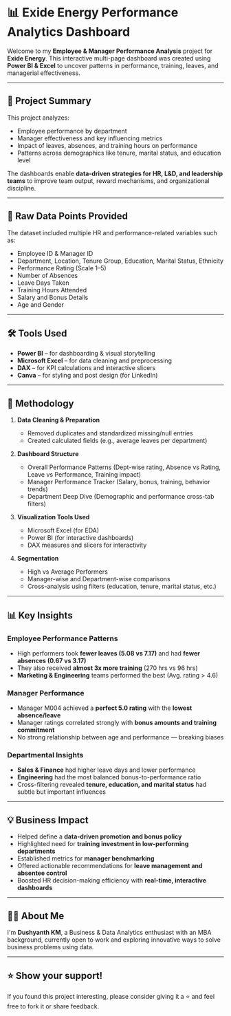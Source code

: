 # 📊 Exide Energy Performance Analytics Dashboard

Welcome to my **Employee & Manager Performance Analysis** project for **Exide Energy**. This interactive multi-page dashboard was created using **Power BI & Excel** to uncover patterns in performance, training, leaves, and managerial effectiveness.

---

## 🚀 Project Summary

This project analyzes:
- Employee performance by department
- Manager effectiveness and key influencing metrics
- Impact of leaves, absences, and training hours on performance
- Patterns across demographics like tenure, marital status, and education level

The dashboards enable **data-driven strategies for HR, L&D, and leadership teams** to improve team output, reward mechanisms, and organizational discipline.

---

## 📂 Raw Data Points Provided

The dataset included multiple HR and performance-related variables such as:

- Employee ID & Manager ID
- Department, Location, Tenure Group, Education, Marital Status, Ethnicity
- Performance Rating (Scale 1–5)
- Number of Absences
- Leave Days Taken
- Training Hours Attended
- Salary and Bonus Details
- Age and Gender

---

## 🛠 Tools Used
- **Power BI** – for dashboarding & visual storytelling  
- **Microsoft Excel** – for data cleaning and preprocessing  
- **DAX** – for KPI calculations and interactive slicers  
- **Canva** – for styling and post design (for LinkedIn)
  
---

## 🔧 Methodology

1. **Data Cleaning & Preparation**  
   - Removed duplicates and standardized missing/null entries
   - Created calculated fields (e.g., average leaves per department)

2. **Dashboard Structure**  
   - Overall Performance Patterns (Dept-wise rating, Absence vs Rating, Leave vs Performance, Training impact)  
   - Manager Performance Tracker (Salary, bonus, training, behavior trends)  
   - Department Deep Dive (Demographic and performance cross-tab filters)

3. **Visualization Tools Used**  
   - Microsoft Excel (for EDA)
   - Power BI (for interactive dashboards)
   - DAX measures and slicers for interactivity

4. **Segmentation**  
   - High vs Average Performers
   - Manager-wise and Department-wise comparisons
   - Cross-analysis using filters (education, tenure, marital status, etc.)

---

## 📊 Key Insights

### Employee Performance Patterns
- High performers took **fewer leaves (5.08 vs 7.17)** and had **fewer absences (0.67 vs 3.17)**
- They also received **almost 3x more training** (270 hrs vs 96 hrs)
- **Marketing & Engineering** teams performed the best (Avg. rating > 4.6)

### Manager Performance
- Manager M004 achieved a **perfect 5.0 rating** with the **lowest absence/leave**
- Manager ratings correlated strongly with **bonus amounts and training commitment**
- No strong relationship between age and performance — breaking biases

### Departmental Insights
- **Sales & Finance** had higher leave days and lower performance
- **Engineering** had the most balanced bonus-to-performance ratio
- Cross-filtering revealed **tenure, education, and marital status** had subtle but important influences

---

## 💡 Business Impact

- Helped define a **data-driven promotion and bonus policy**
- Highlighted need for **training investment in low-performing departments**
- Established metrics for **manager benchmarking**
- Offered actionable recommendations for **leave management and absentee control**
- Boosted HR decision-making efficiency with **real-time, interactive dashboards**

---

## 🙋‍♂️ About Me

I'm **Dushyanth KM**, a Business & Data Analytics enthusiast with an MBA background, currently open to work and exploring innovative ways to solve business problems using data.

---

## ⭐ Show your support!
If you found this project interesting, please consider giving it a ⭐ and feel free to fork it or share feedback.




